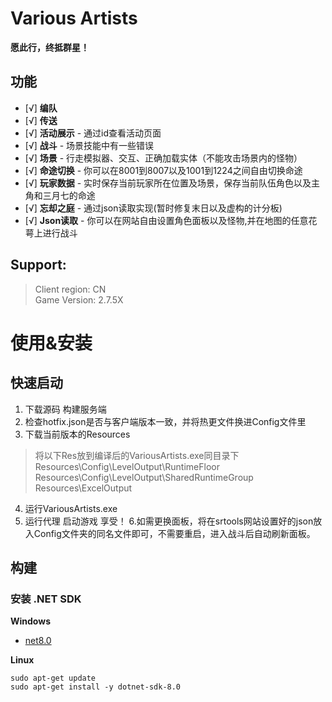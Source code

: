 # Various Artists

**愿此行，终抵群星！**

## 功能
- [√] **编队**
- [√] **传送**
- [√] **活动展示** - 通过id查看活动页面
- [√] **战斗** - 场景技能中有一些错误
- [√] **场景** - 行走模拟器、交互、正确加载实体（不能攻击场景内的怪物）
- [√] **命途切换** - 你可以在8001到8007以及1001到1224之间自由切换命途
- [√] **玩家数据** - 实时保存当前玩家所在位置及场景，保存当前队伍角色以及主角和三月七的命途
- [√] **忘却之庭** - 通过json读取实现(暂时修复末日以及虚构的计分板)
- [√] **Json读取** - 你可以在网站自由设置角色面板以及怪物,并在地图的任意花萼上进行战斗

## Support:

> Client region: CN</br>
> Game Version: 2.7.5X</br>

# 使用&安装

## 快速启动

1. 下载源码 构建服务端
2. 检查hotfix.json是否与客户端版本一致，并将热更文件换进Config文件里
3. 下载当前版本的Resources
> 将以下Res放到编译后的VariousArtists.exe同目录下</br>
> Resources\Config\LevelOutput\RuntimeFloor</br>
> Resources\Config\LevelOutput\SharedRuntimeGroup</br>
> Resources\ExcelOutput</br>

4. 运行VariousArtists.exe
5. 运行代理 启动游戏 享受！
6.如需更换面板，将在srtools网站设置好的json放入Config文件夹的同名文件即可，不需要重启，进入战斗后自动刷新面板。

## 构建

### 安装 .NET SDK
**Windows**
- [net8.0](https://dotnet.microsoft.com/zh-cn/download/dotnet/8.0)

**Linux**
```
sudo apt-get update
sudo apt-get install -y dotnet-sdk-8.0
```
